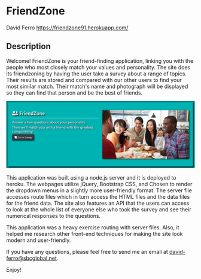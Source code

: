 # FriendZone

David Ferro
https://friendzone91.herokuapp.com/

## Description

Welcome!  FriendZone is your friend-finding application, linking you with the people who most closely match your values and personality.  The site does its friendzoning by having the user take a survey about a range of topics.  Their results are stored and compared with our other users to find your most similar match.  Their match's name and photograph will be displayed so they can find that person and be the best of friends.

![Image of the home page of FriendZone](/app/public/Screenshot.png)

This application was built using a node.js server and it is deployed to heroku.  The webpages utilize jQuery, Bootstrap CSS, and Chosen to render the dropdown menus in a slightly more user-friendly format.  The server file accesses route files which in turn access the HTML files and the data files for the friend data.  The site also features an API that the users can access to look at the whole list of everyone else who took the survey and see their numerical responses to the questions.

This application was a heavy exercise routing with server files.  Also, it helped me research other front-end techniques for making the site look modern and user-friendly.

If you have any questions, please feel free to send me an email at david-ferro@sbcglobal.net.

Enjoy!